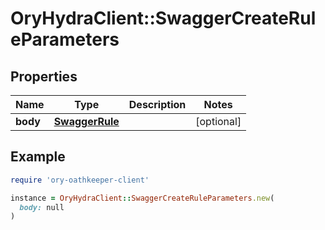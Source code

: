 # OryHydraClient::SwaggerCreateRuleParameters

## Properties

| Name | Type | Description | Notes |
| ---- | ---- | ----------- | ----- |
| **body** | [**SwaggerRule**](SwaggerRule.md) |  | [optional] |

## Example

```ruby
require 'ory-oathkeeper-client'

instance = OryHydraClient::SwaggerCreateRuleParameters.new(
  body: null
)
```

